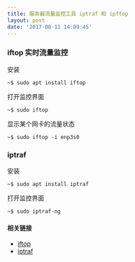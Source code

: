 ```yaml
---
title: 服务器流量监控工具 iptraf 和 ipftop
layout: post
date: '2017-08-11 14:09:45'
---
```


### iftop 实时流量监控

安装
```
~$ sudo apt install iftop
```

打开监控界面
```
~$ sudo iftop
```

显示某个网卡的流量状态
```
~$ sudo iftop -i enp3s0
```

### iptraf

安装
```
~$ sudo apt install iptraf
```

打开监控界面
```
~$ sudo iptraf-ng
```

#### 相关链接

* [iftop](http://www.ex-parrot.com/pdw/iftop/)
* [iptraf](http://iptraf.seul.org/)